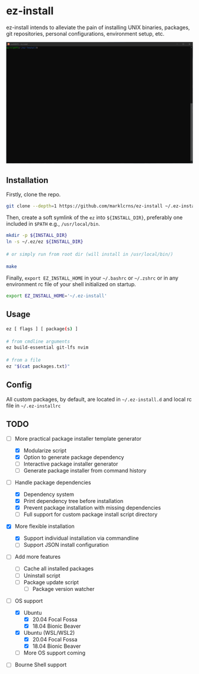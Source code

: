 # ez-install

ez-install intends to alleviate the pain of installing UNIX binaries, packages,
git repositories, personal configurations, environment setup, etc.

![Demo](./demo.gif)

## Installation

Firstly, clone the repo.

```sh
git clone --depth=1 https://github.com/marklcrns/ez-install ~/.ez-install
```

Then, create a soft symlink of the `ez` into `${INSTALL_DIR}`, preferably one
included in `$PATH` e.g., `/usr/local/bin`.

```sh
mkdir -p ${INSTALL_DIR}
ln -s ~/.ez/ez ${INSTALL_DIR}

# or simply run from root dir (will install in /usr/local/bin/)

make
```

Finally, `export EZ_INSTALL_HOME` in your `~/.bashrc` or `~/.zshrc` or in any
environment rc file of your shell initialized on startup.

```sh
export EZ_INSTALL_HOME='~/.ez-install'
```

## Usage

```sh
ez [ flags ] [ package(s) ]

# from cmdline arguments
ez build-essential git-lfs nvim

# from a file
ez "$(cat packages.txt)"
```

## Config

All custom packages, by default, are located in `~/.ez-install.d` and local rc
file in `~/.ez-installrc`

## TODO

- [ ] More practical package installer template generator
  - [X] Modularize script
  - [X] Option to generate package dependency
  - [ ] Interactive package installer generator
  - [ ] Generate package installer from command history
- [ ] Handle package dependencies
  - [X] Dependency system
  - [X] Print dependency tree before installation
  - [X] Prevent package installation with missing dependencies
  - [ ] Full support for custom package install script directory
- [X] More flexible installation
  - [X] Support individual installation via commandline
  - [ ] Support JSON install configuration
- [ ] Add more features
  - [ ] Cache all installed packages
  - [ ] Uninstall script
  - [ ] Package update script
    - [ ] Package version watcher
- [ ] OS support
  - [x] Ubuntu
    - [x] 20.04 Focal Fossa
    - [x] 18.04 Bionic Beaver
  - [x] Ubuntu (WSL/WSL2)
    - [x] 20.04 Focal Fossa
    - [x] 18.04 Bionic Beaver
  - [ ] More OS support coming
- [ ] Bourne Shell support

